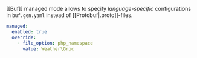 [[Buf]] managed mode allows to specify *language-specific* configurations in `buf.gen.yaml` instead of [[Protobuf|.proto]]-files.

```yaml
managed:
  enabled: true
  override:
    - file_option: php_namespace
      value: Weather\Grpc
```
